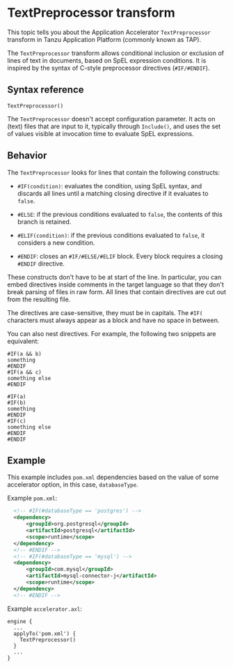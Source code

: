 # TextPreprocessor transform

This topic tells you about the Application Accelerator `TextPreprocessor` transform in
Tanzu Application Platform (commonly known as TAP).

The `TextPreprocessor` transform allows conditional inclusion or exclusion of lines of text
in documents, based on SpEL expression conditions. It is inspired by the syntax of C-style
preprocessor directives (`#IF/#ENDIF`).

## <a id="syntax-reference"></a>Syntax reference

```plaintext
TextPreprocessor()
```

The `TextPreprocessor` doesn't accept configuration parameter.
It acts on (text) files that are input to it, typically through `Include()`, and uses
the set of values visible at invocation time to evaluate SpEL expressions.

## <a id="behavior"></a>Behavior

The `TextPreprocessor` looks for lines that contain the following constructs:

- `#IF(condition)`: evaluates the condition, using SpEL syntax, and discards all lines until a
  matching closing directive if it evaluates to `false`.

- `#ELSE`: if the previous conditions evaluated to `false`, the contents of this branch is retained.

- `#ELIF(condition)`: if the previous conditions evaluated to `false`, it considers a new condition.

- `#ENDIF`: closes an `#IF/#ELSE/#ELIF` block. Every block requires a closing `#ENDIF` directive.

These constructs don't have to be at start of the line. In particular, you can embed directives
inside comments in the target language so that they don't break parsing of files in raw form.
All lines that contain directives are cut out from the resulting file.

The directives are case-sensitive, they must be in capitals. The `#IF(` characters must always
appear as a block and have no space in between.

You can also nest directives. For example, the following two snippets are equivalent:

```plaintext
#IF(a && b)
something
#ENDIF
#IF(a && c)
something else
#ENDIF
```

```plaintext
#IF(a)
#IF(b)
something
#ENDIF
#IF(c)
something else
#ENDIF
#ENDIF
```

## <a id="examples"></a>Example

This example includes `pom.xml` dependencies based on the value of some accelerator option,
in this case, `databaseType`.

Example `pom.xml`:

```xml
  <!-- #IF(#databaseType == 'postgres') -->
  <dependency>
      <groupId>org.postgresql</groupId>
      <artifactId>postgresql</artifactId>
      <scope>runtime</scope>
  </dependency>
  <!-- #ENDIF -->
  <!-- #IF(#databaseType == 'mysql') -->
  <dependency>
      <groupId>com.mysql</groupId>
      <artifactId>mysql-connector-j</artifactId>
      <scope>runtime</scope>
  </dependency>
  <!-- #ENDIF -->
```

Example `accelerator.axl`:

```plaintext
engine {
  ...
  applyTo('pom.xml') {
    TextPreprocessor()
  }
  ...
}
```
